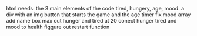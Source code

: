 html needs:
the 3 main elements of the code tired, hungery, age, mood.
a div with an img 
button that starts the game and the age timer
fix mood array 
add name box 
max out hunger and tired at 20
conect hunger tired and mood to health 
figgure out restart function
